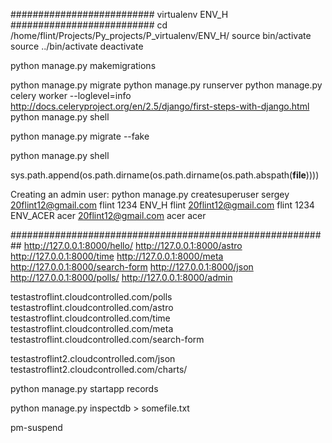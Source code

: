 ########################## virtualenv ENV_H ##########################
cd /home/flint/Projects/Py_projects/P_virtualenv/ENV_H/
source bin/activate
source ../bin/activate
deactivate


python manage.py makemigrations

python manage.py migrate
python manage.py runserver
python manage.py celery worker --loglevel=info
http://docs.celeryproject.org/en/2.5/django/first-steps-with-django.html
python manage.py shell


python manage.py migrate --fake

python manage.py shell

sys.path.append(os.path.dirname(os.path.dirname(os.path.abspath(__file__))))


Creating an admin user:
python manage.py createsuperuser
            sergey  20flint12@gmail.com     flint   1234
ENV_H       flint   20flint12@gmail.com     flint   1234
ENV_ACER    acer    20flint12@gmail.com     acer    acer


##########################################################
http://127.0.0.1:8000/hello/
http://127.0.0.1:8000/astro
http://127.0.0.1:8000/time
http://127.0.0.1:8000/meta
http://127.0.0.1:8000/search-form
http://127.0.0.1:8000/json
http://127.0.0.1:8000/polls/
http://127.0.0.1:8000/admin


testastroflint.cloudcontrolled.com/polls
testastroflint.cloudcontrolled.com/astro
testastroflint.cloudcontrolled.com/time
testastroflint.cloudcontrolled.com/meta
testastroflint.cloudcontrolled.com/search-form

testastroflint2.cloudcontrolled.com/json
testastroflint2.cloudcontrolled.com/charts/


python manage.py startapp records


python manage.py inspectdb > somefile.txt

pm-suspend 
